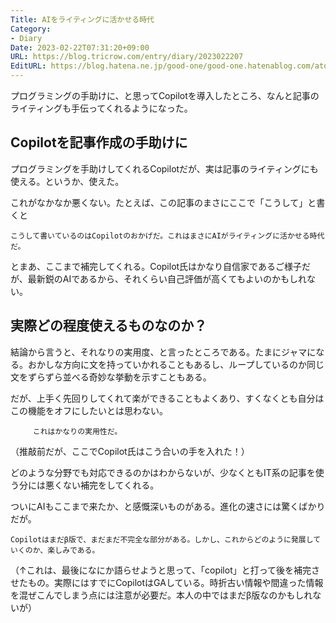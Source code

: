 ```yaml
---
Title: AIをライティングに活かせる時代
Category:
- Diary
Date: 2023-02-22T07:31:20+09:00
URL: https://blog.tricrow.com/entry/diary/2023022207
EditURL: https://blog.hatena.ne.jp/good-one/good-one.hatenablog.com/atom/entry/4207112889965336230
---
```


プログラミングの手助けに、と思ってCopilotを導入したところ、なんと記事のライティングも手伝ってくれるようになった。

## Copilotを記事作成の手助けに

プログラミングを手助けしてくれるCopilotだが、実は記事のライティングにも使える。というか、使えた。

これがなかなか悪くない。たとえば、この記事のまさにここで「こうして」と書くと

    こうして書いているのはCopilotのおかげだ。これはまさにAIがライティングに活かせる時代だ。

とまあ、ここまで補完してくれる。Copilot氏はかなり自信家であるご様子だが、最新鋭のAIであるから、それくらい自己評価が高くてもよいのかもしれない。

## 実際どの程度使えるものなのか？

結論から言うと、それなりの実用度、と言ったところである。たまにジャマになる。おかしな方向に文を持っていかれることもあるし、ループしているのか同じ文をずらずら並べる奇妙な挙動を示すこともある。

だが、上手く先回りしてくれて楽ができることもよくあり、すくなくとも自分はこの機能をオフにしたいとは思わない。

```
     これはかなりの実用性だ。
```

（推敲前だが、ここでCopilot氏はこう合いの手を入れた！）

どのような分野でも対応できるのかはわからないが、少なくともIT系の記事を使う分には悪くない補完をしてくれる。

ついにAIもここまで来たか、と感慨深いものがある。進化の速さには驚くばかりだが。

```
Copilotはまだβ版で、まだまだ不完全な部分がある。しかし、これからどのように発展していくのか、楽しみである。
```
（↑これは、最後になにか語らせようと思って、「copilot」と打って後を補完させたもの。実際にはすでにCopilotはGAしている。時折古い情報や間違った情報を混ぜこんでしまう点には注意が必要だ。本人の中ではまだβ版なのかもしれないが）
